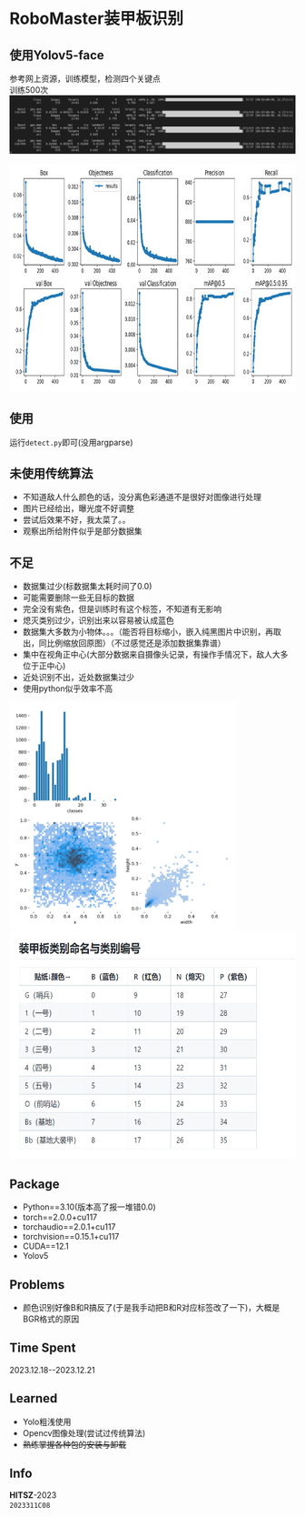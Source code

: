 # RoboMaster装甲板识别
## 使用Yolov5-face
参考网上资源，训练模型，检测四个关键点    
训练500次![training.png](training.png)

<img src="results.png" height="400" width="800"></img>
## 使用
运行`detect.py`即可(没用argparse)
## 未使用传统算法
- 不知道敌人什么颜色的话，没分离色彩通道不是很好对图像进行处理
- 图片已经给出，曝光度不好调整
- 尝试后效果不好，我太菜了。。
- 观察出所给附件似乎是部分数据集
## 不足
- 数据集过少(标数据集太耗时间了0.0)
- 可能需要删除一些无目标的数据
- 完全没有紫色，但是训练时有这个标签，不知道有无影响
- 熄灭类别过少，识别出来以容易被认成蓝色
- 数据集大多数为小物体。。。（能否将目标缩小，嵌入纯黑图片中识别，再取出，同比例缩放回原图）（不过感觉还是添加数据集靠谱）
- 集中在视角正中心(大部分数据来自摄像头记录，有操作手情况下，敌人大多位于正中心)
- 近处识别不出，近处数据集过少
- 使用python似乎效率不高

<img src="labels.jpg" height="400" width="400"></img>
<img src="Label_Name.png" height="400" width="600"></img>
## Package
- Python==3.10(版本高了报一堆错0.0)
- torch==2.0.0+cu117
- torchaudio==2.0.1+cu117
- torchvision==0.15.1+cu117
- CUDA==12.1
- Yolov5

## Problems
- 颜色识别好像B和R搞反了(于是我手动把B和R对应标签改了一下)，大概是BGR格式的原因
## Time Spent
2023.12.18--2023.12.21
## Learned
- Yolo粗浅使用  
- Opencv图像处理(尝试过传统算法)
- ~~熟练掌握各种包的安装与卸载~~

## Info
**HITSZ**-2023  
`2023311C08`


